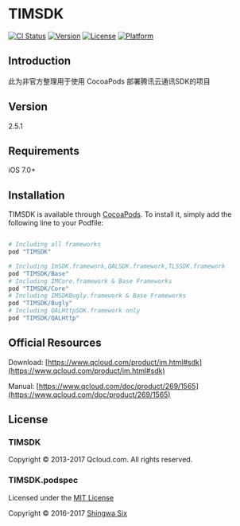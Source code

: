 # TIMSDK

[![CI Status](http://img.shields.io/travis/shingwasix/TIMSDK.svg?style=flat)](https://travis-ci.org/shingwasix/TIMSDK)
[![Version](https://img.shields.io/cocoapods/v/TIMSDK.svg?style=flat)](http://cocoapods.org/pods/TIMSDK)
[![License](https://img.shields.io/cocoapods/l/TIMSDK.svg?style=flat)](http://cocoapods.org/pods/TIMSDK)
[![Platform](https://img.shields.io/cocoapods/p/TIMSDK.svg?style=flat)](http://cocoapods.org/pods/TIMSDK)

## Introduction

此为非官方整理用于使用 CocoaPods 部署腾讯云通讯SDK的项目

## Version

2.5.1

## Requirements

iOS 7.0+

## Installation

TIMSDK is available through [CocoaPods](http://cocoapods.org). To install
it, simply add the following line to your Podfile:

```ruby

# Including all frameworks
pod "TIMSDK"

# Including ImSDK.framework,QALSDK.framework,TLSSDK.framework
pod "TIMSDK/Base"
# Including IMCore.framework & Base Frameworks
pod "TIMSDK/Core"
# Including IMSDKBugly.framework & Base Frameworks
pod "TIMSDK/Bugly"
# Including QALHttpSDK.framework only
pod "TIMSDK/QALHttp"
```

## Official Resources

Download: [https://www.qcloud.com/product/im.html#sdk](https://www.qcloud.com/product/im.html#sdk)

Manual: [https://www.qcloud.com/doc/product/269/1565](https://www.qcloud.com/doc/product/269/1565)

## License

### TIMSDK

Copyright &copy; 2013-2017 Qcloud.com. All rights reserved.

### TIMSDK.podspec

Licensed under the [MIT License]

Copyright &copy; 2016-2017 [Shingwa Six]

[CocoaPods]: http://cocoapods.org/
[MIT License]: http://creativecommons.org/licenses/MIT/
[Shingwa Six]: https://github.com/shingwasix